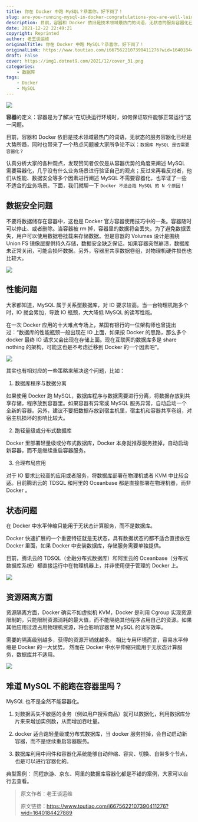 ```yaml
---
title: 你在 Docker 中跑 MySQL？恭喜你，好下岗了！
slug: are-you-running-mysql-in-docker-congratulations-you-are-well-laid-off
description: 目前，容器和 Docker 依旧是技术领域最热门的词语，无状态的服务容器化已经是大势所趋，同时也带来了一个热点问题被大家所争论不以：`数据库 MySQL 是否需要容器化？`
date: 2021-12-22 22:49:21
copyright: Reprinted
author: 老王谈运维
originalTitle: 你在 Docker 中跑 MySQL？恭喜你，好下岗了！
originalLink: https://www.toutiao.com/i6675622107390411276?wid=1640184427889
draft: False
cover: https://img1.dotnet9.com/2021/12/cover_31.png
categories: 
    - 数据库
tags: 
    - Docker
    - MySQL
---
```


![](https://img1.dotnet9.com/2021/12/cover_31.png)

**容器**的定义：容器是为了解决“在切换运行环境时，如何保证软件能够正常运行”这一问题。

目前，容器和 Docker 依旧是技术领域最热门的词语，无状态的服务容器化已经是大势所趋，同时也带来了一个热点问题被大家所争论不以：`数据库 MySQL 是否需要容器化？`

认真分析大家的各种观点，发现赞同者仅仅是从容器优势的角度来阐述 MySQL 需要容器化，几乎没有什么业务场景进行验证自己的观点；反过来再看反对者，他们从性能、数据安全等多个因素进行阐述 MySQL 不需要容器化，也举证了一些不适合的业务场景。下面，我们就聊一下 `Docker 不适合跑 MySQL 的 N 个原因！`

## 数据安全问题

不要将数据储存在容器中，这也是 Docker 官方容器使用技巧中的一条。容器随时可以停止、或者删除。当容器被 rm 掉，容器里的数据将会丢失。为了避免数据丢失，用户可以使用数据卷挂载来存储数据。但是容器的 Volumes 设计是围绕 Union FS 镜像层提供持久存储，数据安全缺乏保证。如果容器突然崩溃，数据库未正常关闭，可能会损坏数据。另外，容器里共享数据卷组，对物理机硬件损伤也比较大。

![](https://img1.dotnet9.com/2021/12/3101.png)

## 性能问题

大家都知道，MySQL 属于关系型数据库，对 IO 要求较高。当一台物理机跑多个时，IO 就会累加，导致 IO 瓶颈，大大降低 MySQL 的读写性能。

在一次 Docker 应用的十大难点专场上，某国有银行的一位架构师也曾提出过：“数据库的性能瓶颈一般出现在 IO 上面，如果按 Docker 的思路，那么多个 docker 最终 IO 请求又会出现在存储上面。现在互联网的数据库多是 share nothing 的架构，可能这也是不考虑迁移到 Docker 的一个因素吧”。

![](https://img1.dotnet9.com/2021/12/3102.png)

其实也有相对应的一些策略来解决这个问题，比如：

1. 数据库程序与数据分离

如果使用 Docker 跑 MySQL，数据库程序与数据需要进行分离，将数据存放到共享存储，程序放到容器里。如果容器有异常或 MySQL 服务异常，自动启动一个全新的容器。另外，建议不要把数据存放到宿主机里，宿主机和容器共享卷组，对宿主机损坏的影响比较大。

2. 跑轻量级或分布式数据库

Docker 里部署轻量级或分布式数据库，Docker 本身就推荐服务挂掉，自动启动新容器，而不是继续重启容器服务。

3. 合理布局应用

对于 IO 要求比较高的应用或者服务，将数据库部署在物理机或者 KVM 中比较合适。目前腾讯云的 TDSQL 和阿里的 Oceanbase 都是直接部署在物理机器，而非 Docker 。

## 状态问题

在 Docker 中水平伸缩只能用于无状态计算服务，而不是数据库。

Docker 快速扩展的一个重要特征就是无状态，具有数据状态的都不适合直接放在 Docker 里面，如果 Docker 中安装数据库，存储服务需要单独提供。

目前，腾讯云的 TDSQL（金融分布式数据库）和阿里云的 Oceanbase（分布式数据库系统）都直接运行中在物理机器上，并非使用便于管理的 Docker 上。

![](https://img1.dotnet9.com/2021/12/3103.png)

## 资源隔离方面

资源隔离方面，Docker 确实不如虚拟机 KVM，Docker 是利用 Cgroup 实现资源限制的，只能限制资源消耗的最大值，而不能隔绝其他程序占用自己的资源。如果其他应用过渡占用物理机资源，将会影响容器里 MySQL 的读写效率。

需要的隔离级别越多，获得的资源开销就越多。 相比专用环境而言，容易水平伸缩是 Docker 的一大优势。 然而在 Docker 中水平伸缩只能用于无状态计算服务，数据库并不适用。

![](https://img1.dotnet9.com/2021/12/3104.png)

## 难道 MySQL 不能跑在容器里吗？

MySQL 也不是全然不能容器化。

1. 对数据丢失不敏感的业务（例如用户搜索商品）就可以数据化，利用数据库分片来来增加实例数，从而增加吞吐量。

2. docker 适合跑轻量级或分布式数据库，当 docker 服务挂掉，会自动启动新容器，而不是继续重启容器服务。

3. 数据库利用中间件和容器化系统能够自动伸缩、容灾、切换、自带多个节点，也是可以进行容器化的。

典型案例： 同程旅游、京东、阿里的数据库容器化都是不错的案例，大家可以自行去查看。

> 原文作者：老王谈运维
>
> 原文链接：https://www.toutiao.com/i6675622107390411276?wid=1640184427889

